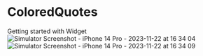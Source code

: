 # ColoredQuotes
Getting started with Widget
![Simulator Screenshot - iPhone 14 Pro - 2023-11-22 at 16 34 04](https://github.com/nydina/ColoredQuotes/assets/63366733/84f027dd-71de-4a1e-9ecf-d49cbec40761)
![Simulator Screenshot - iPhone 14 Pro - 2023-11-22 at 16 34 09](https://github.com/nydina/ColoredQuotes/assets/63366733/baee8d12-483b-4178-85e4-20421cb7bf7b)
